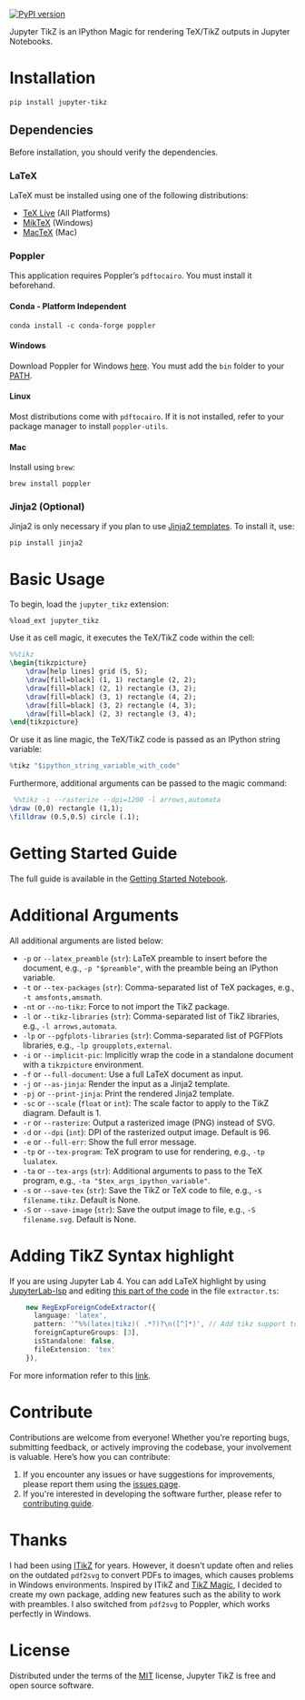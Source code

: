 [![PyPI version](https://badge.fury.io/py/jupyter-tikz.svg)](https://badge.fury.io/py/jupyter-tikz)

Jupyter TikZ is an IPython Magic for rendering TeX/TikZ outputs in Jupyter Notebooks.

# Installation

```shell
pip install jupyter-tikz
```

## Dependencies

Before installation, you should verify the dependencies.

### LaTeX

LaTeX must be installed using one of the following distributions:

- [TeX Live](https://tug.org/texlive/) (All Platforms)
- [MikTeX](https://miktex.org/) (Windows)
- [MacTeX](https://www.tug.org/mactex/) (Mac)

### Poppler

This application requires Poppler’s `pdftocairo`. You must install it beforehand.

#### Conda - Platform Independent

```shell
conda install -c conda-forge poppler
```

#### Windows

Download Poppler for Windows [here](https://github.com/oschwartz10612/poppler-windows/releases/). You must add the `bin` folder to your [PATH](https://www.c-sharpcorner.com/article/how-to-addedit-path-environment-variable-in-windows-11/).

#### Linux

Most distributions come with `pdftocairo`. If it is not installed, refer to your package manager to install `poppler-utils`.

#### Mac

Install using `brew`:

```shell
brew install poppler
```

### Jinja2 (Optional)

Jinja2 is only necessary if you plan to use [Jinja2 templates](http://jinja.pocoo.org/docs/latest/templates/). To install it, use:

```shell
pip install jinja2
```

# Basic Usage

To begin, load the `jupyter_tikz` extension:

```
%load_ext jupyter_tikz
```

Use it as cell magic, it executes the TeX/TikZ code within the cell:

```latex
%%tikz
\begin{tikzpicture}
    \draw[help lines] grid (5, 5);
    \draw[fill=black] (1, 1) rectangle (2, 2);
    \draw[fill=black] (2, 1) rectangle (3, 2);
    \draw[fill=black] (3, 1) rectangle (4, 2);
    \draw[fill=black] (3, 2) rectangle (4, 3);
    \draw[fill=black] (2, 3) rectangle (3, 4);
\end{tikzpicture}
```

Or use it as line magic, the TeX/TikZ code is passed as an IPython string variable:

```python
%tikz "$ipython_string_variable_with_code"
```

Furthermore, additional arguments can be passed to the magic command:

```latex
 %%tikz -i --rasterize --dpi=1200 -l arrows,automata
\draw (0,0) rectangle (1,1);
\filldraw (0.5,0.5) circle (.1);
```

# Getting Started Guide

The full guide is available in the [Getting Started Notebook](https://github.com/lucaslrodri/jupyter-tikz/blob/main/GettingStarted.ipynb).

# Additional Arguments

All additional arguments are listed below:

- `-p` or `--latex_preamble` (`str`): LaTeX preamble to insert before the document, e.g., `-p "$preamble"`, with the preamble being an IPython variable.
- `-t` or `--tex-packages` (`str`): Comma-separated list of TeX packages, e.g., `-t amsfonts,amsmath`.
- `-nt` or `--no-tikz`: Force to not import the TikZ package.
- `-l` or `--tikz-libraries` (`str`): Comma-separated list of TikZ libraries, e.g., `-l arrows,automata`.
- `-lp` or `--pgfplots-libraries` (`str`): Comma-separated list of PGFPlots libraries, e.g., `-lp groupplots,external`.
- `-i` or `--implicit-pic`: Implicitly wrap the code in a standalone document with a `tikzpicture` environment.
- `-f` or `--full-document`: Use a full LaTeX document as input.
- `-j` or  `--as-jinja`: Render the input as a Jinja2 template.
- `-pj` or `--print-jinja`: Print the rendered Jinja2 template.
- `-sc` or `--scale` (`float` or `int`): The scale factor to apply to the TikZ diagram. Default is 1.
- `-r` or `--rasterize`: Output a rasterized image (PNG) instead of SVG.
- `-d` or `--dpi` (`int`): DPI of the rasterized output image. Default is 96.
- `-e` or `--full-err`: Show the full error message.
- `-tp` or `--tex-program`: TeX program to use for rendering, e.g., `-tp lualatex`.
- `-ta` or `--tex-args` (`str`): Additional arguments to pass to the TeX program, e.g., `-ta "$tex_args_ipython_variable"`.
- `-s` or `--save-tex` (`str`): Save the TikZ or TeX code to file, e.g., `-s filename.tikz`. Default is None.
- `-S` or `--save-image` (`str`): Save the output image to file, e.g., `-S filename.svg`. Default is None.

# Adding TikZ Syntax highlight

If you are using Jupyter Lab 4. You can add LaTeX highlight by using [JupyterLab-lsp](https://jupyterlab-lsp.readthedocs.io/en/latest/Installation.html) and editing [this part of the code](https://github.com/jupyter-lsp/jupyterlab-lsp/blob/b159ae2736b26463d8cc8f0ef78f4b2ce9913370/packages/jupyterlab-lsp/src/transclusions/ipython/extractors.ts#L68-L74) in the file `extractor.ts`:

```ts
    new RegExpForeignCodeExtractor({
      language: 'latex',
      pattern: '^%%(latex|tikz)( .*?)?\n([^]*)', // Add tikz support to this line
      foreignCaptureGroups: [3],
      isStandalone: false,
      fileExtension: 'tex'
    }),
```

For more information refer to this [link](https://discourse.jupyter.org/t/getting-syntax-highlighting-to-work-for-custom-cell-magic/11734/9).

# Contribute

Contributions are welcome from everyone! Whether you're reporting bugs, submitting feedback, or actively improving the codebase, your involvement is valuable. Here’s how you can contribute:

1. If you encounter any issues or have suggestions for improvements, please report them using the [issues page](https://github.com/lucaslrodri/jupyter-tikz/issues).
2. If you're interested in developing the software further, please refer to [contributing guide](./DEVELOPMENT.md). 

# Thanks

I had been using [ITikZ](https://github.com/jbn/itikz) for years. However, it doesn't update often and relies on the outdated `pdf2svg` to convert PDFs to images, which causes problems in Windows environments. Inspired by ITikZ and [TikZ Magic](https://github.com/mkrphys/ipython-tikzmagic), I decided to create my own package, adding new features such as the ability to work with preambles. I also switched from `pdf2svg` to Poppler, which works perfectly in Windows.

# License

Distributed under the terms of the [MIT](./LICENSE) license, Jupyter TikZ is free and open source software.

